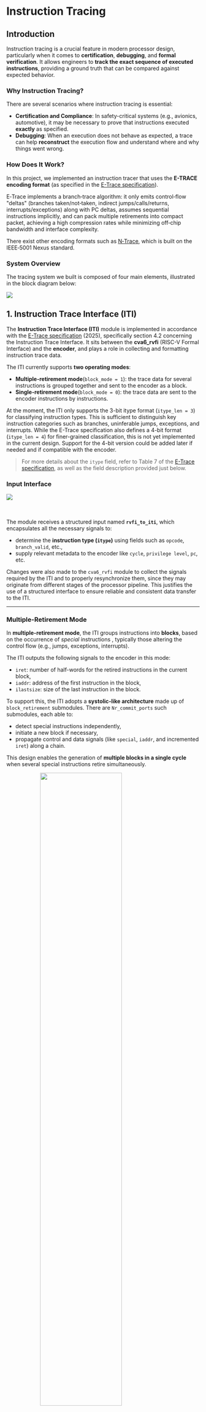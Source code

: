 <!--
Copyright 2025 Thales DIS design services SAS

Licensed under the Solderpad Hardware Licence, Version 2.0 (the "License");
you may not use this file except in compliance with the License.
SPDX-License-Identifier: Apache-2.0 WITH SHL-2.0
You may obtain a copy of the License at https://solderpad.org/licenses/

Author: Maxime Colson - Thales
-->
	

# Instruction Tracing

## Introduction

Instruction tracing is a crucial feature in modern processor design, particularly when it comes to **certification**, **debugging**, and **formal verification**. It allows engineers to **track the exact sequence of executed instructions**, providing a ground truth that can be compared against expected behavior.

### Why Instruction Tracing?

There are several scenarios where instruction tracing is essential:

* **Certification and Compliance**: In safety-critical systems (e.g., avionics, automotive), it may be necessary to prove that instructions executed **exactly** as specified.
* **Debugging**: When an execution does not behave as expected, a trace can help **reconstruct** the execution flow and understand where and why things went wrong.

### How Does It Work?

In this project, we implemented an instruction tracer that uses the **E-TRACE encoding format** (as specified in the [E-Trace specification](https://github.com/riscv-non-isa/riscv-trace-spec)).

 E‑Trace implements a branch‑trace algorithm: it only emits control‑flow "deltas" (branches taken/not‑taken, indirect jumps/calls/returns, interrupts/exceptions) along with PC deltas, assumes sequential instructions implicitly, and can pack multiple retirements into compact packet, achieving a high compression rates while minimizing off‑chip bandwidth and interface complexity. 

There exist other encoding formats such as [N‑Trace](https://github.com/riscv-non-isa/tg-nexus-trace), which is built on the IEEE‑5001 Nexus standard.

### System Overview

The tracing system we built is composed of four main elements, illustrated in the block diagram below:

<picture>
  <source srcset="Pictures/Main_tracer_dark.svg" media="(prefers-color-scheme: dark)">
  <source srcset="Pictures/Main_tracer_light.svg" media="(prefers-color-scheme: light)">
  <img src="Pictures/Main_tracer_dark.svg" style="display: block; margin: auto;">
</picture>



## 1. Instruction Trace Interface (ITI)

The **Instruction Trace Interface (ITI)** module is implemented in accordance with the [E-Trace specification](https://github.com/riscv-non-isa/riscv-trace-spec) (2025), specifically section 4.2 concerning the Instruction Trace Interface. It sits between the **cva6\_rvfi** (RISC-V Formal Interface) and the **encoder**, and plays a role in collecting and formatting instruction trace data.

The ITI currently supports **two operating modes**:

* **Multiple-retirement mode**(`block_mode = 1`): the trace data for several instructions is grouped together and sent to the encoder as a block.
* **Single-retirement mode**(`block_mode = 0`): the trace data are sent to the encoder instructions by instructions.

At the moment, the ITI only supports the 3-bit itype format (`itype_len = 3`) for classifying instruction types. This is sufficient to distinguish key instruction categories such as branches, uninferable jumps, exceptions, and interrupts.  While the E-Trace specification also defines a 4-bit format (`itype_len = 4`) for finer-grained classification, this is not yet implemented in the current design. Support for the 4-bit version could be added later if needed and if compatible with the encoder.

> For more details about the `itype` field, refer to Table 7 of the [E-Trace specification](https://github.com/riscv-non-isa/riscv-trace-spec), as well as the field description provided just below.

### Input Interface

<picture>
  <source srcset="Pictures/ITI_diagram_detailed_dark.svg" media="(prefers-color-scheme: dark)">
  <source srcset="Pictures/ITI_diagram_detailed_light.svg" media="(prefers-color-scheme: light)">
  <img src="Pictures/ITI_diagram_detailed_dark.svg" style="display: block; margin: auto;">
</picture>

<br><br>
The module receives a structured input named **`rvfi_to_iti`**, which encapsulates all the necessary signals to:

* determine the **instruction type (`itype`)** using fields such as `opcode`, `branch_valid`, etc.,
* supply relevant metadata to the encoder like `cycle`, `privilege level`, `pc`, etc.

Changes were also made to the `cva6_rvfi` module to collect the signals required by the ITI and to properly resynchronize them, since they may originate from different stages of the processor pipeline. This justifies the use of a structured interface to ensure reliable and consistent data transfer to the ITI.

---

### Multiple-Retirement Mode

In **multiple-retirement mode**, the ITI groups instructions into **blocks**, based on the occurrence of *special* instructions , typically those altering the control flow (e.g., jumps, exceptions, interrupts).

The ITI outputs the following signals to the encoder in this mode:

* `iret`: number of half-words for the retired instructions in the current block,
* `iaddr`: address of the first instruction in the block,
* `ilastsize`: size of the last instruction in the block.

To support this, the ITI adopts a **systolic-like architecture** made up of `block_retirement` submodules. There are `Nr_commit_ports` such submodules, each able to:

* detect special instructions independently,
* initiate a new block if necessary,
* propagate control and data signals (like `special`, `iaddr`, and incremented `iret`) along a chain.

This design enables the generation of **multiple blocks in a single cycle** when several special instructions retire simultaneously.

<picture>
  <source srcset="Pictures/ITI_diagram_inside_block_mode_dark.svg" media="(prefers-color-scheme: dark)">
  <source srcset="Pictures/ITI_diagram_inside_block_mode_light.svg" media="(prefers-color-scheme: light)">
  <img src="Pictures/ITI_diagram_inside_block_mode_dark.svg" style="display: block; margin: auto; width: 65%;">
</picture>


---
### Single-Retirement Mode

In **single-retirement mode**, the ITI module forwards the trace information **instruction by instruction**, without grouping them into blocks.

In this configuration:

* There is no need to track special instructions or segment blocks.
* The encoder receives a simple feed of retired instructions, making this mode well-suited for simpler architectures.


<picture>
  <source srcset="Pictures/ITI_diagram_inside_single_mode_dark.svg" media="(prefers-color-scheme: dark)">
  <source srcset="Pictures/ITI_diagram_inside_single_mode_light.svg" media="(prefers-color-scheme: light)">
  <img src="Pictures/ITI_diagram_inside_single_mode_dark.svg" style="display: block; margin: auto; width: 65%;">
</picture>

---
### Full System Overview

The overall role of the ITI module in the trace infrastructure is summarized in the following diagram:
<picture>
  <source srcset="Pictures/ITI_diagram_dark.svg" media="(prefers-color-scheme: dark)">
  <source srcset="Pictures/ITI_diagram_light.svg" media="(prefers-color-scheme: light)">
  <img src="Pictures/ITI_diagram_dark.svg"  style="display: block; margin: auto; width: 60%;">
</picture>

---
### Continuous Integration for ITI

The CI (Continuous Integration) test for the ITI is contained in Instr_tracing_test.sh and consist of running a simulation on ariane_testharness with the previous test iti_test.sh and extracting the iti.trace. Then it run the regressionFlow from the [E-Trace specification](https://github.com/riscv-non-isa/riscv-trace-spec) and compare both files.
We cleaned both file to compare what is comparable ,we exclude the start and the end because it's not matching based spike version


## 2. Encoder + Encapsulator

### Collaboration and Reference Design

For this module, we collaborate with the University of Bologna by integrating their version of the encoder, available 
[here](https://github.com/pulp-platform/rv_tracer)

Their repository is well-documented and serves as a solid foundation. The encoder design is aligned with the **E-Trace specification** and leverages an ITI running in **multiple-retirement mode** to emit **trace packets**. These packets are structured according to the **instruction delta trace algorithm** described in the [E-Trace specification](https://github.com/riscv-non-isa/riscv-trace-spec) (Figure 1), which provides a model for encoding deltas (non-linearities) in the control flow.

Each data trace outputed by the ITI, whether block-based or instruction-based, is interpreted to identify these deltas and transmit them in the form of trace packets. These packets vary in format and size depending on the instruction type and control flow transitions.

---

### Custom Implementation and Simplification

While their encoder provides a baseline, it remains under active development. In its current state, its behavior (in terms of number of packets emitted, their contents, or supported options) differs from the Reference Flow.

As a result, we opted to build a simplified version derived from the original architecture. This internal encoder:

* Expects **instruction-by-instruction traces** as input,
* Supports only **Nr\_commit\_ports = 1** (single commit port),
* Implements only a **basic subset** of the E-Trace functionality.

This choice facilitates initial validation and integration, though we remain open to switching back to a mature multiple-retirement encoder once available.

Below is a high-level architectural diagram of the current encoder setup (here `N=1`):
<picture>
  <source srcset="Pictures/Encoder_dark.svg" media="(prefers-color-scheme: dark)">
  <source srcset="Pictures/Encoder_light.svg" media="(prefers-color-scheme: light)">
  <img src="Pictures/Encoder_dark.svg" style="display: block; margin: auto;">
</picture>

---

### Submodules Description

The encoder is composed of several key submodules:

### Submodules Description

The encoder is composed of several key submodules:

* **Priority**:  
  This submodule constitutes the core of the *Instruction Delta Trace Algorithm*. It is responsible for analyzing control flow transitions across instructions and determining the format and/or subformat of trace packets to be emitted.  
  
  <picture>  
    <source srcset="Pictures/Priority_dark.svg" media="(prefers-color-scheme: dark)">
    <source srcset="Pictures/Priority_light.svg" media="(prefers-color-scheme: light)">
    <img src="Pictures/Priority_dark.svg" style="display: block; margin: auto; width: 60%;">
  </picture>

  The logic is driven by three categories of input signals that represent the state of the instruction stream at different points in time:  
  - **lc**: *Last Cycle* - information from the previous retired instruction,  
  - **tc**: *This Cycle* - information from the currently retiring instruction,  
  - **nc**: *Next Cycle* - information from the next instruction.  
  
  > Some signals are intentionally absent for the sake of understanding

  Using these signals, the `Priority` module identifies the relevant **deltas** (e.g., taken branches, jumps, exceptions) and selects the appropriate **packet format and/or subformat**, which will subsequently guide the `Packet_Emitter`.  

  <div align="center">

  | Format   | Subformat | Description         |
  | :------: | :-------: | :------------------ |
  | 3        | 3         | Support             |
  |          | 2         | Context             |
  |          | 1         | Trap                |
  |          | 0         | Synchronisation     |
  | 2        |           | Address Only        |
  | 1        |           | Branch              |  
  | 0        |           | Optional extensions |
  </div>  

  > For more details, refer to [Chapter 7 (Instruction Trace Encoder Output Packet)](https://github.com/riscv-non-isa/riscv-trace-spec) (2025), or consult the corresponding encoder section in the [University of Bologna's implementation](https://github.com/pulp-platform/rv_tracer).


* **Packet_Emitter**:  
  This submodule is responsible for **constructing and filling the trace packet** to be emitted. It plays a central role in materializing the output of the delta trace algorithm into a well-structured packet format compliant with the E-Trace specification.

  <picture>  
    <source srcset="Pictures/Emmiter_dark.svg" media="(prefers-color-scheme: dark)">
    <source srcset="Pictures/Emmiter_light.svg" media="(prefers-color-scheme: light)">
    <img src="Pictures/Emmiter_dark.svg" style="display: block; margin: auto; width: 60%;">
  </picture>

  Similar to the `Priority` module, it receives multiple input signals that span across different time domains (*lc*,*tc*,*nc*).

  However, the most important **inputs** for this submodule is the **packet format and/or subformat**, which is deteminated by the `Priority` module. This format/subformat dictates the structure and contents of the packet's payload. Also **ppccd** means privilege change, precise context change or context change with discontinuity.

  Based on this, the `Packet_Emitter` output:
  - The **payload** which contains all the fields expected for this packet,
  - The **packet length** (in bytes), depending on the format/subformat and data,
  - A **branch_map_flush** signal that is used to flush the `branch_map` field. This ensures the `branch_map` is ready to accurately track future branches for the next packet.

  > For a complete description of each packet type and its associated payload content, refer to [Chapter 7 (Instruction Trace Encoder Output Packet)](https://github.com/riscv-non-isa/riscv-trace-spec) of the E-Trace specification (2025).

* **Filter**:  
  The `Filter` submodule is responsible for **selectively enabling or disabling instruction tracing** (with the qualified signal) based on configurable events defined through **Control Registers**. By filtering out irrelevant or redundant instructions, it can significantly improves trace analysis efficiency and bandwidth usage.

  <picture>  
    <source srcset="Pictures/Filter_dark.svg" media="(prefers-color-scheme: dark)">
    <source srcset="Pictures/Filter_light.svg" media="(prefers-color-scheme: light)">
    <img src="Pictures/Filter_dark.svg" style="display: block; margin: auto; width: 60%;">
  </picture>

  The filtering mechanism supports a variety of events, including:

  - **Range Address**: Enables tracing **only when the instruction address (`iaddr`) falls within a specified address window**, defined by a `lower_addr` and a `higher_addr` boundary.
  - **Stop Event**: Immediately halts instruction tracing when triggered.
  - **Selected Privilege Level**: Enables or disables tracing depending on the **current privilege level** (e.g., user, supervisor, machine mode).
  - **Other Events**: Filtering can also be triggered by **exceptions**, **interrupts**, or other **context-specific conditions**.


* **Branch\_Map**:  
  The `Branch_Map` submodule acts as a **history buffer** for recently executed branch instructions. It plays a crucial role in the generation of compressed trace packets by allowing the encoder to **reconstruct control-flow paths** through a compact representation.
  <picture>  
    <source srcset="Pictures/Branch_map_dark.svg" media="(prefers-color-scheme: dark)">
    <source srcset="Pictures/Branch_map_light.svg" media="(prefers-color-scheme: light)">
    <img src="Pictures/Branch_map_dark.svg" style="display: block; margin: auto; width: 60%;">
  </picture>

  This module maintains two key outputs:

  - **`branch_map`**: a **bitfield** representing the history of up to 31 conditional branches. For each branch, a **bit is added to the right**:
    - `0` if the branch was **taken**,
    - `1` if the branch was **not taken**.
  
  - **`branches`**: an **integer count** of how many branches are currently stored in the map (max: **31**). This counter helps determine the valid width of the `branch_map` field and guides packet formatting/decoding.

  The branch_map is updated as instructions retire. Once the maximum depth is reached or a flush is triggered (e.g., via `branch_map_flush` from the `Packet_Emitter`), the map is cleared to allow tracking of the next sequence.

  Here is an illustrative example, taken from [E-Trace Specification – Chapter 12, Example 4](https://github.com/riscv-non-isa/riscv-trace-spec).

  <picture>  
    <source srcset="Pictures/Branch_example_dark.svg" media="(prefers-color-scheme: dark)">
    <source srcset="Pictures/Branch_example_light.svg" media="(prefers-color-scheme: light)">
    <img src="Pictures/Branch_example_dark.svg" style="display: block; margin: auto;">
  </picture>


---

### Encapsulation Module

This module was developed by the **University of Bologna**, and we reused the `encapsulator.sv` module **as-is**, without any modifications. We chose **not to integrate the other submodules** provided in the original repository, as they are designed for the **ATB (Advanced Trace Bus)** protocol. In our case, we rely on a different trace output interface, named **DPTI (Digilent Parallel Transfer Interface)**, making the use of those ATB-specific modules unnecessary. [Here](https://github.com/pulp-platform/rv_encapsulator) is the repository of the encapsulator from the **University of Bologna**.

The **encapsulator** is placed directly after the encoder and is responsible for wrapping each trace packet into a **standardized encapsulation format** as defined by the [encapsulation specification](https://github.com/riscv-non-isa/e-trace-encap).

This format ensures **interoperability**, provides **framing rules**, and facilitates **packet-level synchronization** in the *transmission channel* interface. Each encapsulated packet in this implementation is **fixed at 320 bits (40 bytes)** and includes this field groups:

- **Header (8 bits)**:  
  Includes a `length` field (5 bits) specifying the payload size in bytes, a `flow` field (2 bits) which is currently set to `00` (no multi-sink used yet), and an `extend` bit (1 bit) which is set to `1`, indicating the presence of a timestamp (T ? in the figure bellow).
  
- **Timestamp (`T * 8` bits)**:  
  The timestamp is included in our packets and is **fixed at 8 bytes (64 bits)**. Its presence is governed by the `extend` bit in the header.
  
- **Payload (1–248 bits)**:  
  Contains the actual trace packet, emmited by the encoder with `packet_payload_o`.

An illustration of the encapsulation structure is shown below:

<picture>  
  <source srcset="Pictures/Encapsulated_Packet_dark.svg" media="(prefers-color-scheme: dark)">
  <source srcset="Pictures/Encapsulated_Packet_light.svg" media="(prefers-color-scheme: light)">
  <img src="Pictures/Encapsulated_Packet_dark.svg" style="display: block; margin: auto; width: 70%;">
</picture>
<br></br>

Once encapsulated, the packets are written into a **FIFO buffer**, where they await transmission through the trace communication channel.

This design enables modular evolution: improvements or full spec-compliance in the encoder can be adopted later without altering the overall encapsulation and transmission stages.
<br></br>

> While the [encapsulation specification](https://github.com/riscv-non-isa/e-trace-encap) also defines support for **source IDs** , **null packets** (e.g., `null.idle`, `null.alignment`), and **synchronization sequences**, these features are **not yet implemented** in the current prototype.

### Continuous Integration for Encoder + Encapsulator

The CI (Continuous Integration) test for the Encoder and  Encapsulator is also contained in Instr_tracing_test.sh and consist of running a simulation on ariane_testharness with the previous test iti_test.sh and extracting the encoded.trace, it will convert them in decaspulated csv format with the Decapsuler. Then it run the regressionFlow from the [E-Trace specification](https://github.com/riscv-non-isa/riscv-trace-spec) and compare both files.
We cleaned both file to compare what is comparable, again we exclude the start and the end because it's not matching based spike version.


---


## 3. Transmission Channel (TC) via DPTI

<div align="center">
  <img src="Pictures/genesys-2.png" width="50%">
  <p><em>Figure: Digilent Genesys2 development board</em></p>
</div>

Picture from [Digilent Reference Manual](digilent.com/reference/programmable-logic/genesys-2/reference-manual)
<br></br>
Since most onboard peripherals (UART, SPI, etc.) are already used by the `ariane_xilinx` platform, we use the **FTDI FT2232H**'s DPTI interface exposed on the **USB-JTAG bridge (J17)**:

<div align="center">
  <img src="Pictures/genesys2_DPTI.png" width="35%">
  <p><em>Figure: USB-JTAG bridge </em></p>
</div>

Picture from [Digilent Reference Manual](digilent.com/reference/programmable-logic/genesys-2/reference-manual)

- **DPTI/DSPI header** on J17 provides:
  - A **Digilent Parallel Transfer Interface (DPTI)** channel
  - A generic SPI channel (not used here due to limited bandwidth)

We selected **DPTI** because it is a **mature, out‑of‑the‑box solution** full driver support from Digilent Adept ([Adept Drivers & Utilities](https://digilent.com/reference/software/adept/)).

---

### FT2232H Ports in Genesys 2

The FT2232H chip offers two independent channels but in the Top platform `ariane_xilinx` both of them are used :

| Port  | Default Use in `ariane_xilinx`|
|-------|-------------------------------|
| Port A| Bitstream injection           |
| Port B| Debug Module interface        |

Because both channels are occupied, we have two deployment options:

1. **Re-purpose Port B**  
   - **Disconnect the Debug Module** in `ariane_xilinx.sv`.  
   - Update `genesys.xdc` to add DPTI pin constraints (e.g., check the [default constraint file](https://github.com/Digilent/digilent-xdc/blob/master/Genesys-2-Master.xdc) section DPTI).  
   - Inject your program via the on‑chip **bootrom**, modify the Makefile in `corev_apu/fpga/src/bootrom` accordingly.

2. **Add an FT2232H MiniModule**  
   - Use a standard [FT2232H Mini Module](https://ftdichip.com/products/ft2232h-mini-module/) connected to two PMOD headers.  
   - This gives you two **additional** FT2232H channels without touching the existing Port A/B setup.

  <div align="center">
    <img src="Pictures/Gen2_wired.png" width="50%">
    <p><em>Figure: FT2232H MiniModule wired to Genesys2 PMODs</em></p>
  </div>
<br></br>
<div style="display: flex; justify-content: center; gap: 30px;">
  <picture>
    <source srcset="Pictures/JA_dark.svg" media="(prefers-color-scheme: dark)">
    <source srcset="Pictures/JA_light.svg" media="(prefers-color-scheme: light)">
    <img src="Pictures/JA_dark.svg" style="width: 280px;">
  </picture>

  <picture>
    <source srcset="Pictures/JB_dark.svg" media="(prefers-color-scheme: dark)">
    <source srcset="Pictures/JB_light.svg" media="(prefers-color-scheme: light)">
    <img src="Pictures/JB_dark.svg" style="width: 280px;">
  </picture>
</div>
<br></br>

> For more details on the wiring, check these resources:
> - [FT2232H Datasheet](https://ftdichip.com/wp-content/uploads/2024/09/DS_FT2232H.pdf), Table 3.1
> - [FT2232H Mini Module Datasheet](https://ftdichip.com/wp-content/uploads/2020/07/DS_FT2232H_Mini_Module.pdf), Table 3.1 and Table 3.2 and USB Bus-powered section.

---

### Platform Modifications

<picture>  
  <source srcset="Pictures/TC_dark.svg" media="(prefers-color-scheme: dark)">
  <source srcset="Pictures/TC_light.svg" media="(prefers-color-scheme: light)">
  <img src="Pictures/TC_dark.svg" style="display: block; margin: auto; width: 90%;">
</picture>


1. **DPTI Controller**  
    - Add `dpti_ctrl.vhd` to handle **frame send/receive** over DPTI. This module is provided by Digilent and can be found in the [**Digilent Adept SDK**](https://lp.digilent.com/complete-adept-runtime-download), under `samples/dpti/DptiDemo/logic/dpti_ctrl.vhd`.
    - Protocol: **8-bit parallel**, synchronous/asynchronous, running at **60 MHz**, allowing for up to **480 Mbps** throughput.
    - The controller requires a clock. It is instantiated in the platform using `xlnx_dpti_clk` located in `cva6/corev_apu/fpga/xilinx/xlnx_dpti_clk`. Alternatively, it can be added to the Vivado project using a Clock Wizard. An example configuration is available in `samples/dpti/DptiDemo/logic/clk_wiz_0.v`.

2. **Packet Slicer**  
   - Our trace packets are **320 bits** (40 bytes).  
   - Insert `slicer_DPTI.sv` to segment each packet into **40 eight‑bit frames** for DPTI transport.

3. **PMOD Pin Mapping & Constraints**  
   - PMOD pins used must support external clock (C‑capable). Follow [UG472](https://docs.amd.com/v/u/en-US/ug472_7Series_Clocking) (Vivado) guidelines.  
   - Example excerpt from `genesys2.xdc`:
     ```xdc
      ## PMOD Header JA
      #set_property -dict { PACKAGE_PIN U27   IOSTANDARD LVCMOS33 } [get_ports prog_clko]; #IO_L13P_T2_MRCC_14 Sch=ja_p[1]
      #set_property -dict { PACKAGE_PIN U28   IOSTANDARD LVCMOS33 } [get_ports prog_oen]; #IO_L13N_T2_MRCC_14 Sch=ja_n[1]
      #set_property -dict { PACKAGE_PIN T26   IOSTANDARD LVCMOS33 } [get_ports prog_rdn]; #IO_L12P_T1_MRCC_14 Sch=ja_p[2]
      #set_property -dict { PACKAGE_PIN T27   IOSTANDARD LVCMOS33 } [get_ports prog_rxen]; #IO_L12N_T1_MRCC_14 Sch=ja_n[2]
      #set_property -dict { PACKAGE_PIN T22   IOSTANDARD LVCMOS33 } [get_ports prog_siwun]; #IO_L5P_T0_D06_14 Sch=ja_p[3]
      #set_property -dict { PACKAGE_PIN T23   IOSTANDARD LVCMOS33 } [get_ports prog_spien]; #IO_L5N_T0_D07_14 Sch=ja_n[3] // Not needed here
      #set_property -dict { PACKAGE_PIN T20   IOSTANDARD LVCMOS33 } [get_ports prog_txen]; #IO_L4P_T0_D04_14 Sch=ja_p[4]
      #set_property -dict { PACKAGE_PIN T21   IOSTANDARD LVCMOS33 } [get_ports prog_wrn]; #IO_L4N_T0_D05_14 Sch=ja_n[4]

      ## PMOD Header JB
      #set_property -dict { PACKAGE_PIN V29   IOSTANDARD LVCMOS33 } [get_ports { prog_d[0] }]; #IO_L17P_T2_A14_D30_14 Sch=jb_p[1]
      #set_property -dict { PACKAGE_PIN V30   IOSTANDARD LVCMOS33 } [get_ports { prog_d[1] }]; #IO_L17N_T2_A13_D29_14 Sch=jb_n[1]
      #set_property -dict { PACKAGE_PIN V25   IOSTANDARD LVCMOS33 } [get_ports { prog_d[2] }]; #IO_L18P_T2_A12_D28_14 Sch=jb_p[2]
      #set_property -dict { PACKAGE_PIN W26   IOSTANDARD LVCMOS33 } [get_ports { prog_d[3] }]; #IO_L18N_T2_A11_D27_14 Sch=jb_n[2]
      #set_property -dict { PACKAGE_PIN T25   IOSTANDARD LVCMOS33 } [get_ports { prog_d[4] }]; #IO_L14P_T2_SRCC_14 Sch=jb_p[3]
      #set_property -dict { PACKAGE_PIN U25   IOSTANDARD LVCMOS33 } [get_ports { prog_d[5] }]; #IO_L14N_T2_SRCC_14 Sch=jb_n[3]
      #set_property -dict { PACKAGE_PIN U22   IOSTANDARD LVCMOS33 } [get_ports { prog_d[6] }]; #IO_L21P_T3_DQS_14 Sch=jb_p[4]
      #set_property -dict { PACKAGE_PIN U23   IOSTANDARD LVCMOS33 } [get_ports { prog_d[7] }]; #IO_L21N_T3_DQS_A06_D22_14 Sch=jb_n[4]
     ```
   - Ensure **V3V3** pins are tied to **VIO** in the MiniModule.

4. **FT2232H Configuration**  
   - Use **FT_Prog** (or equivalent) to set the MiniModule into **USB FIFO mode**.  
   - ⚠️ Digilent Adept drivers validate a protected EEPROM region not writable via FT_Prog.  
     - Either use Digilent reprogramming executable  
     - Or adapt the C++ receiver to be compatible with the FTDI drivers.

  <div align="center">
    <img src="Pictures/EEPROM.PNG" width="35%">
    <p><em>Figure: Valid EEPROM for DPTI</em></p>
  </div>

---

### Bitstream Build & Deployment

Once hardware wiring and constraints are in place with ITI, Encoder, Encapsulator, etc. :
> We used Vivado version: 2018.2
```bash
make clean
make fpga TARGET=cv32a6_imac_sv32
```

Then upload the generated ariane_xilinx.bit via Vivado Lab or your preferred hardware manager.

---
## 4. Software-Side Reception

The trace reception is handled on a **Linux-based host PC**, which is connected either to the **FTDI MiniModule** or directly to the **Genesys2 board via port J17**.

To enable communication via **DPTI (Digilent Parallel Trace Interface)**, you must first install the [**Digilent Adept SDK**](https://lp.digilent.com/complete-adept-runtime-download), specifically version `2.4.2`. This provides the required runtime libraries and development headers. The receiver code need a c++17 version for std::optional.

---

### Setup Instructions

1. **Install Adept SDK**

   * Ensure the Digilent API is installed and correctly configured.
   * The official Digilent SDK and documentation provide a guide.

2. **Configure and Compile the Receiver**

   * The receiver code is located in `Receiver_DPTI.cpp`.
   * You must **edit the `Makefile`** to match the paths to the Adept libraries and headers.

     * Refer to the README files in `digilent.adept.sdk_2.4.2/samples` for more informations .
   * Then compile the program with:

     ```bash
     make clean
     make
     ```

3. **Device Detection and Debugging**

   * The receiver includes debug function, such as `Scan_Device`, which:

     * Lists connected FTDI devices
     * Displays their names

4. **Configure BOARD\_NAME**

   * You must update the `BOARD_NAME` field in `Receiver_DPTI.cpp` to match the actual serial string of your connected device.
   * Example:

     ```cpp
     char* BOARD_NAME = (char*) "#tpt_0001#ptc_0002#210300075227";
     ```
   * After editing the file, recompile:

     ```bash
     make clean
     make
     ```

5. **Running the Receiver**

   * Launch the receiver with:

     ```bash
     ./Receiver_DPTI
     ```
   * The program proceeds in **two phases**:

     * **Acquisition Phase**: Data is streamed and stored in raw format. Stop the acquisition with `SIGINT` (Ctrl+C).
     * **Decapsulation Phase**: The raw binary packets are parsed and converted into human-readable CSV format.


  <div align="center">
    <img src="Pictures/receiver.png" width="45%">
    <p><em>Figure: Valid execution ./Receiver_DPTI</em></p>
  </div>

---

### Output Files

Two output files are generated in the `receiver_data/` directory:

* `YYYYMMDD_hhmm_raw_file.txt` - the raw encapsulated packets
* `YYYYMMDD_hhmm_data.csv` - the decoded content in CSV format

These CSV files can be supplied to a decoder for further analysis.

>Currently, no custom decoder is implemented. We use the reference decoder provided in the Reference Flow repository to interpret the trace contents. The University of Bologna released a version of their decoder on 3rd July 2025, but we have not evaluated it yet.

--- 

## 5. Decoder

At this stage, we have **not yet implemented** our own decoder. Instead, we rely on the **Reference Flow decoder** provided by the E‑Trace specification.

#### Running the Reference Flow

To perform decoding, you first need to run the full reference flow regression so that it can generate the files from the program binary required by its version of Spike(in the `referenceFlow`). In addition, your compiled program must be renamed with a `.riscv` extension so that the flow recognizes it as RISC‑V input and it need to be place in `referenceFlow/tests/test_files`.

1. **Prepare your binary**  
   ```bash
   cp path/to/your_program.elf referenceFlow/tests/test_files/your_program.riscv
   ```
2. **Execute the full reference flow**
```bash
cd referenceFlow
./scripts/run_regression.sh \
  -t itype3_debug  \        
  --annotate \
  --debug\
  tests/test_files/your_program.riscv
```  

  * `-t`: Specify the test suite used, here we choose `itype3_debug` to match our encoder and `_debug` to add more information in packets like `full_address mode`
  * `--annotate`: This flag is optionnal and using it create annotated version of output files , usefull for understanding/debugging
  * `--debug`: This flag is optionnal and using it will print in the terminal more informations about each stage 

### Decoding the Trace
Once the reference flow regression has run successfully (and generated the files needed), you can invoke the decoder step: 

```bash
cd referenceFlow
./scripts/decoder_model.py \
  -u regression_YYYYMMDD_hhmmss/itype3_debug/your_program.decoder.ucf  \        
  -c regression_YYYYMMDD_hhmmss/itype3_debug/hardware.scf \
  -i TRACE_OUTPUT

```  
  * `-u`: user_config, this file is generated with the first regression, inside there are information about debug flags, object-files, encoder configuration, etc 
  * `-c`: static_config, this file is also generated but correspond to test suite you choose, inside there are informations about default values (size of fields, encoder options, etc)
  * `-i`: This file is the output of the encoder by default :`regression_YYYYMMDD_hhmmss/itype3_debug/your_program.te_inst_raw` but you can use the trace from the receiver, it support CSV format and raw format (needs to be a real binary in this case)

  If everything matches, meaning there are no difference between the captured trace and the reference Trace, you will obtain an output file like this:
  
  <div align="center">
    <img src="Pictures/decoded_trace.png" width="10%">
    <p><em>Figure: Excerpt from decoded trace </em></p>
  </div>

<br></br>
⚠️ Mismatches can occur if, for example:

* The platform's address map (CrossBar) doesn't align with your binary's load addresses

* The encoder fails to emit a packet (e.g., due to a bug in the encoder)

* There is receiver desynchronization or signal glitches during trace capture

### Current Limitations & Future Work
When we load the program via the onboard Debug Module, you will notice "trace pollution" : extra instructions corresponding to debug and JTAG activity appear in the trace. One way to mitigate this is to use the Filter submodule in the encoder to suppress unwanted instructions. However:

**Problem:** We have not yet exposed the APB path needed to drive the Filter's control registers at runtime.

**Next Steps:** Extend the encoder to include an APB interface for the Filter module, allowing dynamic trace filtering before encapsulation.


## 6. Debug Automation & VSCode Setup

This section presents a set of **automation tools and configurations** developed to streamline the debug process using **Visual Studio Code (VSCode)**. The goal is to make it easy to:

* **Compile user programs** into a binary format compatible with the **CV32A6** core
* **Launch OpenOCD** using the expected configuration (`ariane.cfg`)
* **Start GDB** in **remote debug mode**, attached to the target via OpenOCD

---

### VSCode Integration

To integrate these operations directly within the VSCode interface, we make use of two special configuration files:

* `.vscode/launch.json` - defines how to start a debugging session
* `.vscode/tasks.json` - defines custom build and terminal commands

With this setup, you can use the built-in **debug pane** of VSCode to:

* Upload and connect to the board
* Step through code using breakpoints and GDB integration

These files must be placed inside a `.vscode/` directory at the root of the project.

---

### File Overview 

**launch.json**

```json
{
    "version": "0.2.0",
    "configurations": [
      {
        "name": "Debug FPGA via OpenOCD",
        "type": "cppdbg",
        "targetArchitecture": "x86_64",
        "request": "launch",
        "program": "${workspaceFolder}/Prog_compiled",
        "miDebuggerServerAddress": "localhost:3333",
        "useExtendedRemote": true,
        "miDebuggerPath": "toolchain/bin/riscv-none-elf-gdb",
        "stopAtEntry": true,
        "stopAtConnect": true,
        "cwd": "${workspaceFolder}",
        "environment": [],
        "externalConsole": false,
        "MIMode": "gdb",
        "preLaunchTask": "build-and-start-openocd",
        "postRemoteConnectCommands": [
          {
           "text": "source ${workspaceFolder}/gdb_init.txt" 
          }
        ]
        }
    ]
  }
```

**tasks.json**

```json
{
    "version": "2.0.0",
    "tasks": [

        {
            "label": "build-exec",
            "type": "shell",
            "command": "riscv-none-elf-gcc",
            "args": [
                "-g", "-T", "custom_linker.ld",
                "-march=rv32imac_zicsr",
                "-lgcc", "-fvisibility=hidden",
                "-mcmodel=medany", "-mabi=ilp32",
                "-nostartfiles", "crt.S", "syscalls.c", "test.c",
                "-o", "Prog_compiled"
            ],
            "problemMatcher": [],
            "group": {
                "kind": "build",
                "isDefault": true
            }
        },
        {
        "label": "start openocd",
        "type": "shell",
        "command": "bash",
        "args": [
            "-c",
            "nohup gnome-terminal -- bash -c \"openocd -f ariane.cfg; exec bash\""
        ],
        "problemMatcher": []
    },
    {
        "label": "build-and-start-openocd",
        "dependsOn": ["build-exec", "start openocd"]
    }
    ]
  }


```

These configurations are adaptable to your own build system or directory structure.

---

### Additional Resources

* [VSCode Debugging Documentation](https://code.visualstudio.com/docs/debugtest/debugging)
* [VSCode Task Configuration](https://code.visualstudio.com/docs/debugtest/tasks)
